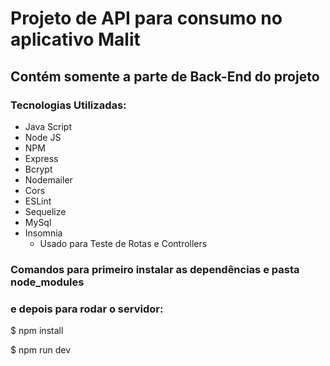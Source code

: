 # Projeto de API para consumo no aplicativo Malit
## Contém somente a parte de Back-End do projeto

### Tecnologias Utilizadas:

- Java Script
- Node JS
- NPM
- Express
- Bcrypt
- Nodemailer
- Cors
- ESLint
- Sequelize
- MySql
- Insomnia
  - Usado para Teste de Rotas e Controllers 
  
### Comandos para primeiro instalar as dependências e pasta node_modules
### e depois para rodar o servidor:

$ npm install

$ npm run dev


